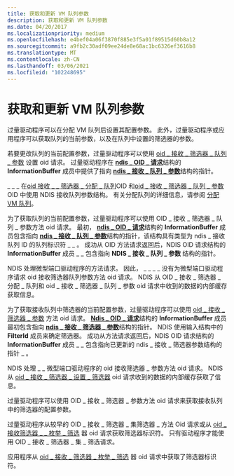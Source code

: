 ```yaml
---
title: 获取和更新 VM 队列参数
description: 获取和更新 VM 队列参数
ms.date: 04/20/2017
ms.localizationpriority: medium
ms.openlocfilehash: e4bef04a06f3870f885e3f5a01f89515d60b8a12
ms.sourcegitcommit: a9fb2c30adf09ee24de8e68ac1bc6326ef3616b8
ms.translationtype: MT
ms.contentlocale: zh-CN
ms.lasthandoff: 03/06/2021
ms.locfileid: "102248695"
---
```

# <a name="obtaining-and-updating-vm-queue-parameters"></a>获取和更新 VM 队列参数





过量驱动程序可以在分配 VM 队列后设置其配置参数。 此外，过量驱动程序或应用程序可以获取队列的当前参数，以及在队列中设置的筛选器的参数。

若要更改队列的当前配置参数，过量驱动程序可以使用 [oid \_ 接收 \_ 筛选器 \_ 队列 \_ 参数](./oid-receive-filter-queue-parameters.md) 设置 oid 请求。 过量驱动程序在 [**ndis \_ OID \_ 请求**](/windows-hardware/drivers/ddi/oidrequest/ns-oidrequest-ndis_oid_request)结构的 **InformationBuffer** 成员中提供了指向 [**ndis \_ 接收 \_ 队列 \_ 参数**](/windows-hardware/drivers/ddi/ntddndis/ns-ntddndis-_ndis_receive_queue_parameters)结构的指针。

\_ \_ \_ 在[oid 接收 \_ \_ 筛选器 \_ 分配 \_ 队列](./oid-receive-filter-allocate-queue.md)OID 和[oid \_ 接收 \_ 筛选器 \_ 队列 \_ 参数](./oid-receive-filter-queue-parameters.md)OID 中使用 NDIS 接收队列参数结构。 有关分配队列的详细信息，请参阅 [分配 VM 队列](allocating-a-vm-queue.md)。

为了获取队列的当前配置参数，过量驱动程序可以使用 OID \_ 接收 \_ 筛选器 \_ 队列 \_ 参数方法 oid 请求。 最初， [**ndis \_ OID \_ 请求**](/windows-hardware/drivers/ddi/oidrequest/ns-oidrequest-ndis_oid_request)结构的 **InformationBuffer** 成员包含指向 [**ndis \_ 接收 \_ 队列 \_ 参数**](/windows-hardware/drivers/ddi/ntddndis/ns-ntddndis-_ndis_receive_queue_parameters)结构的指针，该结构具有类型为 ndis \_ 接收队列 ID 的队列标识符 \_ \_ 。 成功从 OID 方法请求返回后，NDIS OID 请求结构的 **InformationBuffer** 成员 \_ \_ 包含指向 **NDIS \_ 接收 \_ 队列 \_ 参数** 结构的指针。

NDIS 处理微型端口驱动程序的方法请求。 因此， \_ \_ \_ \_ 没有为微型端口驱动程序请求 oid 接收筛选器队列参数方法 oid 请求。 NDIS 从 OID \_ 接收 \_ 筛选器 \_ 分配 \_ 队列和 oid \_ 接收 \_ 筛选器 \_ 队列 \_ 参数 oid 请求中收到的数据的内部缓存获取信息。

为了获取接收队列中筛选器的当前配置参数，过量驱动程序可以使用 [oid \_ 接收 \_ 筛选器 \_ 参数](./oid-receive-filter-parameters.md) 方法 oid 请求。 [**Ndis \_ OID \_ 请求**](/windows-hardware/drivers/ddi/oidrequest/ns-oidrequest-ndis_oid_request)结构的 **InformationBuffer** 成员最初包含指向 [**ndis \_ 接收 \_ 筛选器 \_ 参数**](/windows-hardware/drivers/ddi/ntddndis/ns-ntddndis-_ndis_receive_filter_parameters)结构的指针。 NDIS 使用输入结构中的 **FilterId** 成员来确定筛选器。 成功从方法请求返回后，NDIS OID 请求结构的 **InformationBuffer** 成员 \_ \_ 包含指向已更新的 ndis \_ 接收 \_ 筛选器参数结构的指针 \_ 。

NDIS 处理 \_ \_ 微型端口驱动程序的 oid 接收筛选器 \_ 参数方法 oid 请求。 NDIS 从 [oid \_ 接收 \_ 筛选器 \_ 设置 \_ 筛选器](./oid-receive-filter-set-filter.md) oid 请求收到的数据的内部缓存获取了信息。

过量驱动程序可以使用 OID \_ 接收 \_ 筛选器 \_ 参数方法 oid 请求来获取接收队列中的筛选器的配置参数。

过量驱动程序从较早的 OID \_ 接收 \_ 筛选器 \_ 集筛选器 \_ 方法 Oid 请求或从 [oid \_ 接收筛选器 \_ \_ 枚举 \_ 筛选](./oid-receive-filter-enum-filters.md) 器 oid 请求获取筛选器标识符。 只有驱动程序才能使用 OID \_ 接收 \_ 筛选器 \_ 集 \_ 筛选请求。

应用程序从 [oid \_ 接收 \_ 筛选器 \_ 枚举 \_ 筛选](./oid-receive-filter-enum-filters.md) 器 oid 请求中获取了筛选器标识符。

 

